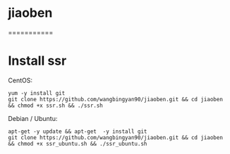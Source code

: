 # jiaoben
===========

# Install ssr

CentOS:

	yum -y install git
	git clone https://github.com/wangbingyan90/jiaoben.git && cd jiaoben && chmod +x ssr.sh && ./ssr.sh
	
Debian / Ubuntu:

	apt-get -y update && apt-get  -y install git
    git clone https://github.com/wangbingyan90/jiaoben.git && cd jiaoben && chmod +x ssr_ubuntu.sh && ./ssr_ubuntu.sh





